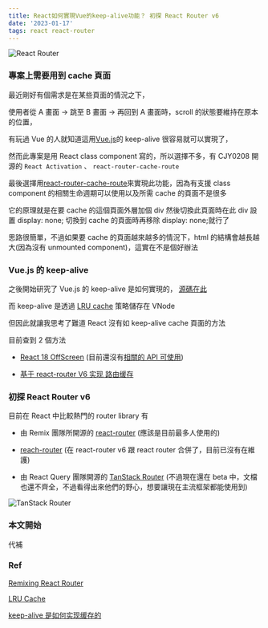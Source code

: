 ```yaml
---
title: React如何實現Vue的keep-alive功能？ 初探 React Router v6
date: '2023-01-17'
tags: react react-router
---
```


![React Router](/images/post/explore-react-router-v6/react-router.jpeg)

### 專案上需要用到 cache 頁面

最近剛好有個需求是在某些頁面的情況之下，

使用者從 A 畫面 -> 跳至 B 畫面 -> 再回到 A 畫面時，scroll 的狀態要維持在原本的位置，

有玩過 Vue 的人就知道這用[Vue.js](https://vuejs.org/)的 keep-alive 很容易就可以實現了，

然而此專案是用 React class component 寫的，所以選擇不多，有 CJY0208 開源的 `React Activation` 、 `react-router-cache-route`

最後選擇用[react-router-cache-route](https://github.com/CJY0208/react-router-cache-route)來實現此功能，因為有支援 class component 的相關生命週期可以使用以及所需 cache 的頁面不是很多

它的原理就是在要 cache 的這個頁面外層加個 div 然後切換此頁面時在此 div 設置 display: none; 切換到 cache 的頁面時再移除 display: none;就行了

思路很簡單，不過如果要 cache 的頁面越來越多的情況下，html 的結構會越長越大(因為沒有 unmounted component)，這實在不是個好辦法

### Vue.js 的 keep-alive

之後開始研究了 Vue.js 的 keep-alive 是如何實現的， [源碼在此](https://github.com/vuejs/vue/blob/main/src/core/components/keep-alive.ts)

而 keep-alive 是透過 [LRU cache](https://josephjsf2.github.io/data/structure/and/algorithm/2020/05/09/LRU.html) 策略儲存在 VNode

但因此就讓我思考了難道 React 沒有如 keep-alive cache 頁面的方法

目前查到 2 個方法

- [React 18 OffScreen](https://zh-hant.reactjs.org/blog/2022/06/15/react-labs-what-we-have-been-working-on-june-2022.html#offscreen) (目前還沒有[相關的 API 可使用](https://zh-hant.reactjs.org/blog/2022/06/15/react-labs-what-we-have-been-working-on-june-2022.html#offscreen))

- [基于 react-router V6 实现 路由缓存](https://juejin.cn/post/7041490849858846728)

### 初探 React Router v6

目前在 React 中比較熱門的 router library 有

- 由 Remix 團隊所開源的 [react-router](https://github.com/remix-run/react-router) (應該是目前最多人使用的)

- [reach-router](https://reach.tech/router/) (在 react-router v6 跟 react router 合併了，目前已沒有在維護)

- 由 React Query 團隊開源的 [TanStack Router](https://tanstack.com/router/v1) (不過現在還在 beta 中，文檔也還不齊全，不過看得出來他們的野心，想要讓現在主流框架都能使用到)

![TanStack Router](/images/post/explore-react-router-v6/tanStack-router.png)

### 本文開始

代補

### Ref

[Remixing React Router](https://remix.run/blog/remixing-react-router#tldr)

[LRU Cache](https://josephjsf2.github.io/data/structure/and/algorithm/2020/05/09/LRU.html)

[keep-alive 是如何实现缓存的](https://juejin.cn/post/6862206197877964807)
